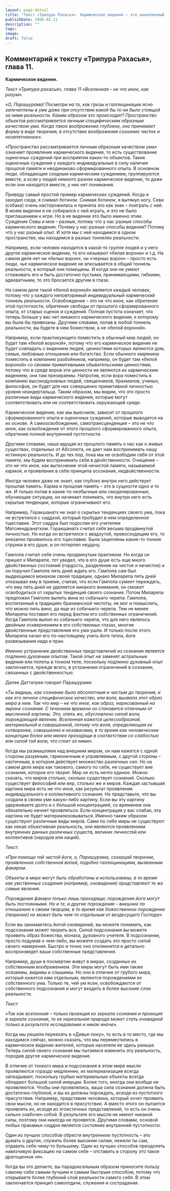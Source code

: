 ```yaml
---
layout: page-detail
title: "Текст «Трипура Рахасья». Кармическое видение – это накопленный сформированный опыт"
publishDate: 2006.02.11
description: ""
tags:
image:
draft: false
---
```


## **Комментарий к тексту «Трипура Рахасья», глава 11.**  
**Кармическое видение.**  
  
  
_Текст «Трипура рахасья», глава 11 «Вселенная – не что иное, как разум»._ 

_«О, Парашурама! Посмотри на то, как грезы и галлюцинации ясно запечатлены в уме даже при отсутствии какой бы то ни было стоящей за ними реальности. Каким образом это происходит? Пространство объектов рассматривается личным специфическим образным качеством ума. Когда такое воображение глубокое, оно принимает форму в виде творения; в отсутствие воображения сознание чистое и незапятнанное»._ 

 «Пространство рассматривается личным образным качеством ума» означает проявление кармического видения, то есть существование оценочных суждений при восприятии каких-то объектов. Такие оценочные суждения у каждого индивидуальные в силу наличия прошлой памяти и неодинаково сформированного опыта. В основном люди, обладающие сходным кармическим суждением, группируются вместе, а если у людей немного разное кармическое видение, то даже если они находятся вместе, у них нет понимания.

 Приведу самый простой пример кармических суждений. Когда я заходил сюда, я снимал ботинок. Снимая ботинок, я вытянул ногу. Сева (собака) очень насторожилась и приняла это как знак – поиграть с ней. В моем видении я не собирался с ней играть, и это не было приглашением к игре. Но в ее видении это было именно этим. Суждение Севы и мое – разные, потому что у нас разные способы кармического видения. Почему у нас разные способы видения? Потому что у нас разный опыт. И хотя мы с ней находимся в одном пространстве, мы находимся в разных тоннелях реальности.

 Например, если человек находится в какой-то группе людей и у него другое кармическое видение, то его называют «белая ворона» и т.д. На самом деле нет ни «белых ворон», ни «черных ворон» – просто есть люди, чье кармическое видение не вписывается в общий тоннель реальности, в который они помещены. И когда они не умеют сглаживать его и быть достаточно пустыми, принимающими, гибкими, адекватными, то это бросается другим в глаза.

 На самом деле такой «белой вороной» является каждый человек, потому что у каждого неповторимый индивидуальный кармический тоннель реальности. Освобождение – это не что иное, как обретение этой пустотности, обретение свободы от прошлого сформированного опыта, от старых оценок и суждений. Полная пустота означает, что теперь больше у вас нет никакого кармического видения, к которому вы были бы привязаны. Другими словами, попав в любой тоннель реальности, вы будете в нем божеством, а не «белой вороной».

 Например, если практикующего поместить в обычный мир людей, он будет там «белой вороной», потому что его кармическое видение не будет совпадать с видением людей, ценностями которых являются дом, семья, любовные отношения или богатство. Если обычного мирянина поместить в компанию разбойников, например, он будет там «белой вороной» со своими примитивными обывательскими ценностями, потому что в среде воров эти ценности не являются их кармическим видением, они там презираемы. Напротив, если вора поместить в компанию высокодуховных людей, священников, брахманов, ученых, философов, он будет для них совершенно примитивной личностью уровня неандертальца. Таким образом, мы видим, что это просто различные виды кармического видения, которые могут соответствовать или не соответствовать окружающей среде.

 Кармическое видение, как мы выяснили, зависит от прошлого сформированного опыта и оценочных суждений, которые выводятся на их основе. А самоосвобождение, самотрансценденция – это не что иное, как освобождение от этого прошлого сформированного опыта, обретение полной внутренней пустотности.

 Другими словами, наша идущая из прошлого память о нас как о живых существах, отдельных от Абсолюта, не дает нам воспринимать нашу истинную реальность. И до тех пор, пока мы не освободим себя от этой памяти, мы будем воспринимать себя в двойственности. Очищение – это не что иное, как вытеснение этой нечистой памяти, называемой кармой, и проявление в себе принципа осознания, недвойственности.

 Иногда человек даже не знает, как глубоко внутри него действует прошлая память. Карма и прошлая память – это в сущности одно и то же. И только попав в какие-то необычные или смоделированные, обучающие ситуации, он начинает понимать, что внутри него есть скрытые тенденции, которые ограничивают его.

 Например, Горакшанатх не знал о скрытых тенденциях своего ума, пока не встретился с сиддхой, который пробудил в нем определенное тщеславие. Этот сиддха был подослан его учителем Матсиендранатхом. Горакшанатх считал себя весьма продвинутой личностью. Но когда он встретился с авадхутой, превосходящим его, то внезапно проявилось его тщеславие. Были зацеплены какие-то тонкие струнки в его душе, и он потерпел неудачу.

 Гампопа считал себя очень продвинутым практиком. Но когда он пришел к Миларепе, тот увидел, что в его душе есть еще много двойственных состояний (гордость, разделение на чистое и нечистое) и он поручил Гампопе пять дней ждать его. Гампопа сам был выдающимся монахом своей традиции, однако Миларепа пять дней отказывал ему в приеме, считая, что если Гампопа сумеет переждать, что ему пять дней не уделяется никакого внимания, он сможет освободиться от скрытых тенденций своего сознания. Потом Миларепа предложил Гампопе выпить вина из собачьего черепа. Гампопа, воспитанный в традициях брахманской чистоты, не мог и помыслить, что можно пить вино, да еще из собачьего черепа. Тем не менее Миларепа поставил его перед фактом его собственных ограничений. Когда Гампопа выпил из собачьего черепа, что для него являлось двойным осквернением в его собственных глазах, многие двойственные представления его ума ушли. И только после этого Миларепа начал его по-настоящему учить йоге тепла, йоге развязывания нади и пран.

 Именно устранение двойственных представлений из сознания является подлинно духовным опытом. Такой опыт не заменят астральные видения или полеты в тонком теле, поскольку подлинно духовный опыт заключается, прежде всего, в устранении ограничений в сознании, связанных с двойственностью.

  
 Далее Даттатрея говорит Парашураме:

_«Ты видишь, как сознание было абсолютным и чистым до творения, и как его личное специфическое качество, или воля, вызвала этот образ мира в нем. Так что мир – не что иное, как образ, нарисованный на экране сознания. С течением времени он становится отличным от мысленной картины. Это, опять же, обусловлено силой воли, порождающей явление. Вселенная кажется целесообразной, материальной и совершенной, потому что воля, определяющая ее сотворение, совершенна и независима, в то время как человеческие концепции более или менее преходящи в соответствии со слабостью или силой той воли, что стоит за ними»._ 

 Когда мы размышляем над внешним миром, он нам кажется с одной стороны разумным, гармоничным и управляемым, с другой стороны – хаотичным, в котором действует множество различных сил. Но на самом деле мира как такового, самого по себе, не существует вне сознания, которое его творит. Мир не есть нечто единое. Можно сказать, что миров столько, сколько существует сознаний. Сколько существует философий или вер, столько же и миров. Каждая застывшая картина мира есть не что иное, как результат проявления индивидуального и коллективного сознания. Но представьте, что вы создали в своем уме какую-либо картину. Если вы эту картину удерживаете долго и с большой концентрацией, со временем она обязательно начнет проявляться. Если концентрация у вас слабая, эта картина не будет материализовываться. Именно таким образом существуют различные виды миров. Сами по себе миры не существуют как некая объективная реальность, они являются проявлением внутренних данных различных существ, великих личностей или коллективов (народов или наций).

  
_Текст:_ 

_«При помощи той чистой йоги, о, Парашурама, созерцай творение, проявленное собственной волей, подобно галлюцинациям, вызванным факиром._ 

_Объекты в мире могут быть обработаны и использованы, в то время как умственные создания (например, сновидения) представляют те же самые явления._ 

_Порождения факира только лишь преходящи; порождения йога могут быть постоянными. Но и те, и другие порождения – внешние по отношению к своим творцам, в то время как божественное порождение (творение) не может быть чем-то отдельным от вездесущего Господа»._ 

 Если вы занимаетесь йогой сновидений, вы можете понимать, как подсознание может творить все. Силой подсознания вы можете проявить образ божества, монаха, духовного учителя. В подсознании, просто подумав о чем-либо, вы можете создать это просто силой своего намерения. Быстро и точно оно откликнется и детально воспроизведет ваши собственные представления.

 Например, души в посмертии живут в мирах, созданных их собственным воображением. Эти миры могут быть ими также осязаемы, видимы и слышимы. Но они в отличие от грубого мира, который кажется нам отдельным, являются порождениями их собственного ума. Только те, чей ум ясен, освобождаются от собственного подсознания и могут входить в более высокие слои реальности.

  
_Текст:_ 

_«Так как вселенная – только проекция из зеркала сознания и проекция в зеркале сознания, то ее нереальная природа может стать очевидной только в результате исследования и никак иначе»._ 

 Когда мы решили переехать в «Дивья-локу», то есть в то место, где мы находимся сейчас, можно сказать, что мы переместились в кармическое видение жителей, которые населяли ее здесь раньше. Теперь силой своего сознания мы пытаемся изменить эту реальность, породив другое кармическое видение.

 В отличие от тонкого мира и подсознания в этом мире мысли проявляются гораздо медленнее, их материализация всегда запаздывает, поскольку грубые материальные объекты всегда обладают большой силой инерции. Более того, иногда они вообще не проявляются. Чтобы они проявлялись, ваша сила сознания должна быть достаточно глубокой, и вы их должны порождать, исходя из пустотного присутствия. Например, представим человека, который хочет проявить свои мысли, но не находится в присутствии. А вместо этого он пытается проявлять их, исходя из эгоистичных представлений, то есть он очень сильно озабочен собой. В результате его мысли не имеют никакой силы, поэтому они никогда не проявятся. Другими словами, основой любых пракамья-сиддхи является состояние внутренней пустотности.

 Один из лучших способов обрести внутреннюю пустотность – это думать о других, служить более высоким силам, нежели ты сам, отдавать себя чему-то большему. Один из лучших способов преодолеть навязчивую фиксацию на самом себе – отставить в сторону это такое драгоценное «я».

 Когда вы это делаете, вы парадоксальным образом приносите пользу самому себе самым лучшим и самым быстрым способом, потому что открываете более глубокий слой реальности самого себя. В этом заключается принцип самоотдачи, служения и сострадания.
  
  
